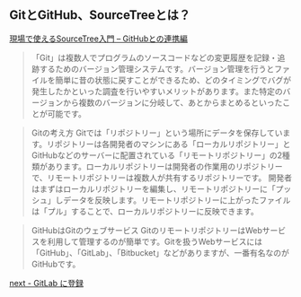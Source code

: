 ## GitとGitHub、SourceTreeとは？

[現場で使えるSourceTree入門 – GitHubとの連携編](https://ics.media/entry/15195)

>「Git」は複数人でプログラムのソースコードなどの変更履歴を記録・追跡するためのバージョン管理システムです。バージョン管理を行うとファイルを簡単に昔の状態に戻すことができるため、どのタイミングでバグが発生したかといった調査を行いやすいメリットがあります。また特定のバージョンから複数のバージョンに分岐して、あとからまとめるといったことが可能です。

>Gitの考え方
Gitでは「リポジトリー」という場所にデータを保存しています。リポジトリーは各開発者のマシンにある「ローカルリポジトリー」とGitHubなどのサーバーに配置されている「リモートリポジトリー」の2種類があります。ローカルリポジトリーは開発者の作業用のリポジトリーで、リモートリポジトリーは複数人が共有するリポジトリーです。
開発者はまずはローカルリポジトリーを編集し、リモートリポジトリーに「プッシュ」しデータを反映します。リモートリポジトリーに上がったファイルは「プル」することで、ローカルリポジトリーに反映できます。

>GitHubはGitのウェブサービス
GitのリモートリポジトリーはWebサービスを利用して管理するのが簡単です。Gitを扱うWebサービスには「GitHub」、「GitLab」、「Bitbucket」などがありますが、一番有名なのがGitHubです。

[next - GitLab に登録](https://github.com/amatakasap/git-tutorial/blob/master/tutorial2.md)
